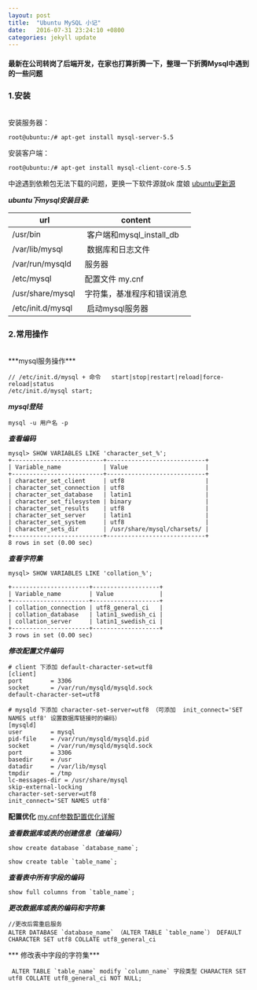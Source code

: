 ```yaml
---
layout: post
title:  "Ubuntu MySQL 小记"
date:   2016-07-31 23:24:10 +0800
categories: jekyll update
---
```

#### 最新在公司转岗了后端开发，在家也打算折腾一下，整理一下折腾Mysql中遇到的一些问题

### 1.安装
   <br>安装服务器：

    root@ubuntu:/# apt-get install mysql-server-5.5
  安装客户端：
  
    root@ubuntu:/# apt-get install mysql-client-core-5.5

中途遇到依赖包无法下载的问题，更换一下软件源就ok 度娘 [ubuntu更新源](https://www.baidu.com/s?ie=utf-8&f=8&rsv_bp=0&rsv_idx=1&tn=baidu&wd=ubuntu%E6%9B%B4%E6%96%B0%E6%BA%90&rsv_pq=9b7c5b740040b953&rsv_t=8137zLkahzPvnNNDMNw1AaLhd%2Bu0OFa8xkNvi%2BJ3JjfEa099Zkuj6GHpPDc&rqlang=cn&rsv_enter=1&rsv_sug3=2&rsv_n=2)


***ubuntu下mysql安装目录:***

| url |  content  |
|-|-|
| /usr/bin | 客户端和mysql_install_db |
| /var/lib/mysql | 数据库和日志文件 |
| /var/run/mysqld | 服务器 |
| /etc/mysql | 配置文件 my.cnf |
| /usr/share/mysql | 字符集，基准程序和错误消息 |
| /etc/init.d/mysql | 启动mysql服务器 |


### 2.常用操作
<br>
***mysql服务操作***


    // /etc/init.d/mysql + 命令   start|stop|restart|reload|force-reload|status
    /etc/init.d/mysql start;

***mysql登陆***

    mysql -u 用户名 -p

***查看编码***

    mysql> SHOW VARIABLES LIKE 'character_set_%';
    +--------------------------+----------------------------+
    | Variable_name            | Value                      |
    +--------------------------+----------------------------+
    | character_set_client     | utf8                       |
    | character_set_connection | utf8                       |
    | character_set_database   | latin1                     |
    | character_set_filesystem | binary                     |
    | character_set_results    | utf8                       |
    | character_set_server     | latin1                     |
    | character_set_system     | utf8                       |
    | character_sets_dir       | /usr/share/mysql/charsets/ |
    +--------------------------+----------------------------+
    8 rows in set (0.00 sec)

  ***查看字符集***

    mysql> SHOW VARIABLES LIKE 'collation_%';

    +----------------------+-------------------+
    | Variable_name        | Value             |
    +----------------------+-------------------+
    | collation_connection | utf8_general_ci   |
    | collation_database   | latin1_swedish_ci |
    | collation_server     | latin1_swedish_ci |
    +----------------------+-------------------+
    3 rows in set (0.00 sec)

***修改配置文件编码***

    # client 下添加 default-character-set=utf8
    [client]
    port		= 3306
    socket		= /var/run/mysqld/mysqld.sock
    default-character-set=utf8

    # mysqld 下添加 character-set-server=utf8 （可添加  init_connect='SET NAMES utf8' 设置数据库链接时的编码）
    [mysqld]
    user		= mysql
    pid-file	= /var/run/mysqld/mysqld.pid
    socket		= /var/run/mysqld/mysqld.sock
    port		= 3306
    basedir		= /usr
    datadir		= /var/lib/mysql
    tmpdir		= /tmp
    lc-messages-dir	= /usr/share/mysql
    skip-external-locking
    character-set-server=utf8
    init_connect='SET NAMES utf8'

**配置优化**  [my.cnf参数配置优化详解](http://www.ha97.com/4110.html)


***查看数据库或表的创建信息（查编码）***
     
    show create database `database_name`;
    
    show create table `table_name`;
    

***查看表中所有字段的编码***

    show full columns from `table_name`;

***更改数据库或表的编码和字符集***

    //更改后需重启服务
    ALTER DATABASE `database_name` （ALTER TABLE `table_name`） DEFAULT CHARACTER SET utf8 COLLATE utf8_general_ci  

*** 修改表中字段的字符集***
    
     ALTER TABLE `table_name` modify `column_name` 字段类型 CHARACTER SET utf8 COLLATE utf8_general_ci NOT NULL;